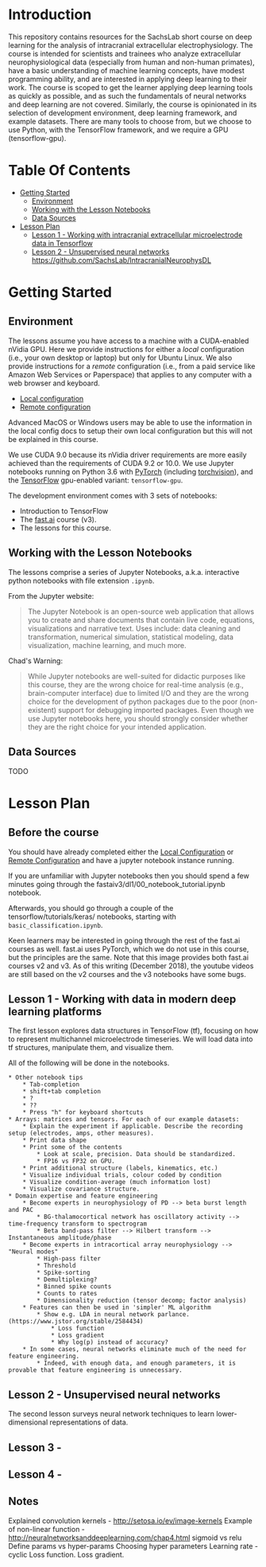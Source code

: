 # Introduction

This repository contains resources for the SachsLab short course on deep learning for the analysis of
intracranial extracellular electrophysiology. The course is intended for scientists and trainees who analyze
extracellular neurophysiological data (especially from human and non-human primates), have a basic
understanding of machine learning concepts, have modest programming ability, and are interested in
applying deep learning to their work. The course is scoped to get the learner applying deep learning tools
as quickly as possible, and as such the fundamentals of neural networks and deep learning are not covered.
Similarly, the course is opinionated in its selection of development environment, deep learning framework,
and example datasets. There are many tools to choose from, but we choose to use Python, with the
TensorFlow framework, and we require a GPU (tensorflow-gpu).

# Table Of Contents

* [Getting Started](#getting-started)
    * [Environment](#environment)
    * [Working with the Lesson Notebooks](#working-with-the-lesson-notebooks)
    * [Data Sources](#data-sources)
* [Lesson Plan](#lesson-plan)
    * [Lesson 1 - Working with intracranial extracellular microelectrode data in Tensorflow](#lesson-1---working-with-data-in-modern-deep-learning-platforms)
    * [Lesson 2 - Unsupervised neural networks](#lesson-2---unsupervised-neural-networks)
https://github.com/SachsLab/IntracranialNeurophysDL
# Getting Started

## Environment

The lessons assume you have access to a machine with a CUDA-enabled nVidia GPU. Here we provide
instructions for either a *local* configuration (i.e., your own desktop or laptop) but only for Ubuntu Linux.
We also provide instructions for a *remote* configuration (i.e., from a paid service like Amazon Web Services
or Paperspace) that applies to any computer with a web browser and keyboard.

* [Local configuration](https://github.com/SachsLab/IntracranialNeurophysDL/tree/master/docs/LocalConfig.md)
* [Remote configuration](https://github.com/SachsLab/IntracranialNeurophysDL/tree/master/docs/RemoteConfig.md)

Advanced MacOS or Windows users may be able to use the information in the local config docs to setup their own
local configuration but this will not be explained in this course.

We use CUDA 9.0 because its nVidia driver requirements are more easily achieved than the requirements of
CUDA 9.2 or 10.0. We use Jupyter notebooks running on Python 3.6 with [PyTorch](https://pytorch.org/) (including
[torchvision](https://pytorch.org/docs/stable/torchvision/index.html)), and the [TensorFlow](https://www.tensorflow.org/)
gpu-enabled variant: `tensorflow-gpu`.

The development environment comes with 3 sets of notebooks:
  * Introduction to TensorFlow
  * The [fast.ai](https://www.fast.ai/) course (v3).
  * The lessons for this course.

## Working with the Lesson Notebooks

The lessons comprise a series of Jupyter Notebooks, a.k.a. interactive python notebooks with file extension `.ipynb`.

From the Jupyter website:
>The Jupyter Notebook is an open-source web application that allows you to create and share documents that contain
live code, equations, visualizations and narrative text. Uses include: data cleaning and transformation,
numerical simulation, statistical modeling, data visualization, machine learning, and much more.

Chad's Warning:
>While Jupyter notebooks are well-suited for didactic purposes like this course, they are the wrong choice for
real-time analysis (e.g., brain-computer interface) due to limited I/O and they are the wrong choice for the
development of python packages due to the poor (non-existent) support for debugging imported packages. Even though
we use Jupyter notebooks here, you should strongly consider whether they are the right choice for your intended
application. 

## Data Sources

TODO

# Lesson Plan

## Before the course

You should have already completed either the [Local Configuration](https://github.com/SachsLab/IntracranialNeurophysDL/tree/master/docs/LocalConfig.md)
or [Remote Configuration](https://github.com/SachsLab/IntracranialNeurophysDL/tree/master/docs/RemoteConfig.md)
and have a jupyter notebook instance running.

If you are unfamiliar with Jupyter notebooks then you should spend a few minutes going through the
fastaiv3/dl1/00_notebook_tutorial.ipynb notebook.

Afterwards, you should go through a couple of the tensorflow/tutorials/keras/ notebooks, starting with
`basic_classification.ipynb`.

Keen learners may be interested in going through the rest of the fast.ai courses as well.
fast.ai uses PyTorch, which we do not use in this course, but the principles are the same.
Note that this image provides both fast.ai courses v2 and v3. As of this writing (December 2018),
the youtube videos are still based on the v2 courses and the v3 notebooks have some bugs.

## Lesson 1 - Working with data in modern deep learning platforms

The first lesson explores data structures in TensorFlow (tf), focusing on how to represent multichannel 
microelectrode timeseries. We will load data into tf structures, manipulate them, and visualize them.

All of the following will be done in the notebooks.

    * Other notebook tips
        * Tab-completion
        * shift+tab completion
        * ?
        * ??
        * Press "h" for keyboard shortcuts
    * Arrays: matrices and tensors. For each of our example datasets:
        * Explain the experiment if applicable. Describe the recording setup (electrodes, amps, other measures). 
        * Print data shape
        * Print some of the contents
            * Look at scale, precision. Data should be standardized.
            * FP16 vs FP32 on GPU.
        * Print additional structure (labels, kinematics, etc.)
        * Visualize individual trials, colour coded by condition
        * Visualize condition-average (much information lost)
        * Visualize covariance structure.
    * Domain expertise and feature engineering
        * Become experts in neurophysiology of PD --> beta burst length and PAC
            * BG-thalamocortical network has oscillatory activity --> time-frequency transform to spectrogram
            * Beta band-pass filter --> Hilbert transform --> Instantaneous amplitude/phase
        * Become experts in intracortical array neurophysiology --> "Neural modes"
            * High-pass filter
            * Threshold
            * Spike-sorting
            * Demultiplexing?
            * Binned spike counts
            * Counts to rates
            * Dimensionality reduction (tensor decomp; factor analysis)
        * Features can then be used in 'simpler' ML algorithm
            * Show e.g. LDA in neural network parlance. (https://www.jstor.org/stable/2584434)
                * Loss function
                * Loss gradient
                * Why log(p) instead of accuracy?
        * In some cases, neural networks eliminate much of the need for feature engineering.
            * Indeed, with enough data, and enough parameters, it is provable that feature engineering is unnecessary.
    

## Lesson 2 - Unsupervised neural networks

The second lesson surveys neural network techniques to learn lower-dimensional representations of data.

## Lesson 3 - 

## Lesson 4 - 

## Notes

Explained convolution kernels - http://setosa.io/ev/image-kernels
Example of non-linear function - http://neuralnetworksanddeeplearning.com/chap4.html
sigmoid vs relu
Define params vs hyper-params
Choosing hyper parameters
    Learning rate - cyclic
Loss function. Loss gradient.